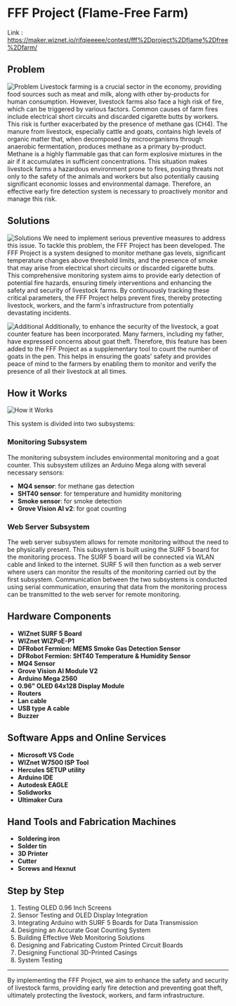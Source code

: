 # FFF Project (Flame-Free Farm)

Link : https://maker.wiznet.io/rifqieeeee/contest/fff%2Dproject%2Dflame%2Dfree%2Dfarm/

## Problem

![Problem](https://hackster.imgix.net/uploads/attachments/1715688/2_rtvJrhr829.jpg?auto=compress%2Cformat&w=1280&h=960&fit=max)
Livestock farming is a crucial sector in the economy, providing food sources such as meat and milk, along with other by-products for human consumption. However, livestock farms also face a high risk of fire, which can be triggered by various factors. Common causes of farm fires include electrical short circuits and discarded cigarette butts by workers. This risk is further exacerbated by the presence of methane gas (CH4). The manure from livestock, especially cattle and goats, contains high levels of organic matter that, when decomposed by microorganisms through anaerobic fermentation, produces methane as a primary by-product. Methane is a highly flammable gas that can form explosive mixtures in the air if it accumulates in sufficient concentrations. This situation makes livestock farms a hazardous environment prone to fires, posing threats not only to the safety of the animals and workers but also potentially causing significant economic losses and environmental damage. Therefore, an effective early fire detection system is necessary to proactively monitor and manage this risk.

## Solutions

![Solutions](https://hackster.imgix.net/uploads/attachments/1723051/flame_free_farm_OAZ3uf1EFT.jpg?auto=compress%2Cformat&w=1280&h=960&fit=max)
We need to implement serious preventive measures to address this issue. To tackle this problem, the FFF Project has been developed. The FFF Project is a system designed to monitor methane gas levels, significant temperature changes above threshold limits, and the presence of smoke that may arise from electrical short circuits or discarded cigarette butts. This comprehensive monitoring system aims to provide early detection of potential fire hazards, ensuring timely interventions and enhancing the safety and security of livestock farms. By continuously tracking these critical parameters, the FFF Project helps prevent fires, thereby protecting livestock, workers, and the farm's infrastructure from potentially devastating incidents.

![Additional](https://hackster.imgix.net/uploads/attachments/1722912/4_RiYLKaRJdX.jpg?auto=compress%2Cformat&w=1280&h=960&fit=max)
Additionally, to enhance the security of the livestock, a goat counter feature has been incorporated. Many farmers, including my father, have expressed concerns about goat theft. Therefore, this feature has been added to the FFF Project as a supplementary tool to count the number of goats in the pen. This helps in ensuring the goats' safety and provides peace of mind to the farmers by enabling them to monitor and verify the presence of all their livestock at all times.

## How it Works

![How it Works](https://hackster.imgix.net/uploads/attachments/1723062/flame_free_farm_(1)_K5LGgeJPq5.jpg?auto=compress%2Cformat&w=740&h=555&fit=max)

This system is divided into two subsystems:

### Monitoring Subsystem
The monitoring subsystem includes environmental monitoring and a goat counter. This subsystem utilizes an Arduino Mega along with several necessary sensors:
- **MQ4 sensor**: for methane gas detection
- **SHT40 sensor**: for temperature and humidity monitoring
- **Smoke sensor**: for smoke detection
- **Grove Vision AI v2**: for goat counting

### Web Server Subsystem
The web server subsystem allows for remote monitoring without the need to be physically present. This subsystem is built using the SURF 5 board for the monitoring process. The SURF 5 board will be connected via WLAN cable and linked to the internet. SURF 5 will then function as a web server where users can monitor the results of the monitoring carried out by the first subsystem. Communication between the two subsystems is conducted using serial communication, ensuring that data from the monitoring process can be transmitted to the web server for remote monitoring.

## Hardware Components

- **WIZnet SURF 5 Board**
- **WIZnet WIZPoE-P1**
- **DFRobot Fermion: MEMS Smoke Gas Detection Sensor**
- **DFRobot Fermion: SHT40 Temperature & Humidity Sensor**
- **MQ4 Sensor**
- **Grove Vision AI Module V2**
- **Arduino Mega 2560**
- **0.96" OLED 64x128 Display Module**
- **Routers**
- **Lan cable**
- **USB type A cable**
- **Buzzer**

## Software Apps and Online Services

- **Microsoft VS Code**
- **WIZnet W7500 ISP Tool**
- **Hercules SETUP utility**
- **Arduino IDE**
- **Autodesk EAGLE**
- **Solidworks**
- **Ultimaker Cura**

## Hand Tools and Fabrication Machines

- **Soldering iron**
- **Solder tin**
- **3D Printer**
- **Cutter**
- **Screws and Hexnut**

## Step by Step

1. Testing OLED 0.96 Inch Screens
2. Sensor Testing and OLED Display Integration
3. Integrating Arduino with SURF 5 Boards for Data Transmission
4. Designing an Accurate Goat Counting System
5. Building Effective Web Monitoring Solutions
6. Designing and Fabricating Custom Printed Circuit Boards
7. Designing Functional 3D-Printed Casings
8. System Testing

---

By implementing the FFF Project, we aim to enhance the safety and security of livestock farms, providing early fire detection and preventing goat theft, ultimately protecting the livestock, workers, and farm infrastructure.

